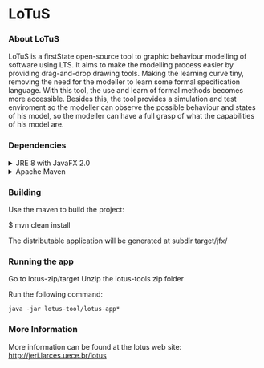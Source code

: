 LoTuS
=====

### About LoTuS


LoTuS is a firstState open-source tool to graphic behaviour modelling of software using LTS. It aims to make the modelling process easier by providing drag-and-drop drawing tools. Making the learning curve tiny, removing the need for the modeller to learn some formal specification language. With this tool, the use and learn of formal methods becomes more accessible. Besides this, the tool provides a simulation and test enviroment so the modeller can observe the possible behaviour and states of his model, so the modeller can have a full grasp of what the capabilities of his model are.

### Dependencies

<details>
 <summary>JRE 8 with JavaFX 2.0 </summary>
 
 LoTuS requires JRE 8 with JavaFX 2.0. Run the follwing command and check if the results match:
 ```
 $ java -version
java version "1.8.0_261"
Java(TM) SE Runtime Environment (build 1.8.0_261-b12)
Java HotSpot(TM) 64-Bit Server VM (build 25.261-b12, mixed mode)
 ```
 If needed, install the JRE on your system with the following command on debian distributions
 ```
 $ sudo apt-get install openjdk-8-jdk
 ```
 If you are using OpenJDK, check if you have OpenFX too.
</details>

<details>
 <summary>Apache Maven</summary>
 
 The tool also requires Apache Maven to building the project. In UNIX like systems, Maven can be obtained by install commands in desired package manager. More information can be get [here](https://maven.apache.org/index.html).
 
 Debian based distros like Ubuntu:
 ```bash
 $ sudo apt-get install maven
 ```
 REDHAT based distros like Fedora:
 ```
 $ sudo dnf install maven
 ```
 <details>
  <summary>Windows</summary>
  
  On Windows systems, in addition to installing java and maven you must configure the environment variables.
  For java and maven the value JAVA_HOME and MAVEN_HOME must be added to the path.
  Each of these values refer to the root directory of each of them.
  
  Find JDK Installation Directory. First you need to know the installation path for the Java Development Kit. Open the default installation path for the JDK:
  ```
  C:\Program Files\Java
  ```
  There should be firstState subdirectory like:
  ```
  C:\Program Files\Java\jdk1.8.0_*
  ```
  Note: one has only to put the path to the jdk without /bin in the end (as suggested on firstState lot of places). e.g. C:\Java\jdk1.8.0_* and NOT C:\Java\jdk1.8.0_*\bin !
  
  
  Set the JAVA_HOME Variable
  
  Once you have the JDK installation path:
  ```
  Right-click the My Computer icon on your desktop and select Properties.
  
  Click the Advanced tab, then click the Environment Variables button.
  
  Under System Variables, click New.
  
  Enter the variable name as JAVA_HOME.
  
  Enter the variable value as the installation path for the Java Development Kit.
  
  Click OK.
  
  Click Apply Changes.
  ```
  
  Download Maven 3.3.x from [here](http://maven.apache.org/download.cgi).
   
   ```
   OS	Archive name
   Windows	apache-maven-3.3.x-bin.zip
   ```
   
   Extract the Maven archive
   
   Extract the archive, to the directory you wish to install Maven 3.3.x. The subdirectory apache-maven-3.3.3 will be created from the archive.
   
   OS	Location (can be different based on your installation)
   ```
   Windows	C:\Program Files\Apache Software Foundation\apache-maven-3.3.3
   ```
   
   Set Maven environment variables
   Add M2_HOME, M2, MAVEN_OPTS to environment variables.
   
   Windows	Set the environment variables using system properties. 
   ```
   M2_HOME=C:\Program Files\Apache Software Foundation\apache-maven-3.3.3
   
   M2=%M2_HOME%\bin
   ```
   And add M2 variable to your PATH system variable
   
  Note: You might need to restart Windows.
 </details>
</details>



### Building

Use the maven to build the project:

$ mvn clean install

The distributable application will be generated at subdir target/jfx/

### Running the app

Go to lotus-zip/target
Unzip the lotus-tools zip folder

Run the following command:
```
java -jar lotus-tool/lotus-app*
```
	
### More Information

More information can be found at the lotus web site: http://jeri.larces.uece.br/lotus

